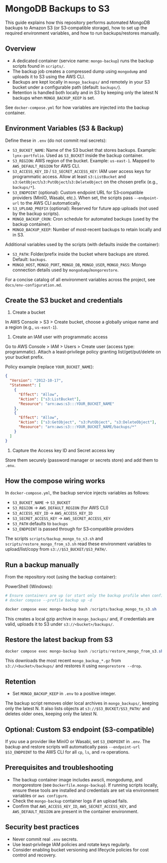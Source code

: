 # MongoDB Backups to S3

This guide explains how this repository performs automated MongoDB backups to Amazon S3 (or S3‑compatible storage), how to set up the required environment variables, and how to run backups/restores manually.

## Overview

- A dedicated container (service name: `mongo-backup`) runs the backup scripts found in `scripts/`.
- The backup job creates a compressed dump using `mongodump` and uploads it to S3 using the AWS CLI.
- Backups are kept locally in `mongo_backups/` and remotely in your S3 bucket under a configurable path (default: `backups/`).
- Retention is handled both locally and in S3 by keeping only the latest N backups when `MONGO_BACKUP_KEEP` is set.

See `docker-compose.yml` for how variables are injected into the backup container.

## Environment Variables (S3 & Backup)

Define these in `.env` (do not commit real secrets):

- `S3_BUCKET_NAME`: Name of the S3 bucket that stores backups. Example: `lynx-portfolio`. Used as `S3_BUCKET` inside the backup container.
- `S3_REGION`: AWS region of the bucket. Example: `us-east-1`. Mapped to `AWS_DEFAULT_REGION` for AWS CLI.
- `S3_ACCESS_KEY_ID` / `S3_SECRET_ACCESS_KEY`: IAM user access keys for programmatic access. Allow at least `s3:ListBucket` and `s3:GetObject`/`s3:PutObject`/`s3:DeleteObject` on the chosen prefix (e.g., `backups/*`).
- `S3_ENDPOINT` (optional): Custom endpoint URL for S3‑compatible providers (MinIO, Wasabi, etc.). When set, the scripts pass `--endpoint-url` to the AWS CLI automatically.
- `S3_UPLOAD_PREFIX` (optional): Reserved for future app uploads (not used by the backup scripts).
- `MONGO_BACKUP_CRON`: Cron schedule for automated backups (used by the backup container).
- `MONGO_BACKUP_KEEP`: Number of most‑recent backups to retain locally and in S3.

Additional variables used by the scripts (with defaults inside the container):

- `S3_PATH`: Folder/prefix inside the bucket where backups are stored. Default: `backups`.
- `MONGO_HOST`, `MONGO_PORT`, `MONGO_DB`, `MONGO_USER`, `MONGO_PASS`: Mongo connection details used by `mongodump`/`mongorestore`.

For a concise catalog of all environment variables across the project, see `docs/env-configuration.md`.

## Create the S3 bucket and credentials

1. Create a bucket

  In AWS Console > S3 > Create bucket, choose a globally unique name and a region (e.g., `us-east-1`).

1. Create an IAM user with programmatic access

  Go to AWS Console > IAM > Users > Create user (access type: programmatic). Attach a least‑privilege policy granting list/get/put/delete on your bucket prefix.

  Policy example (replace `YOUR_BUCKET_NAME`):

  ```json
  {
    "Version": "2012-10-17",
    "Statement": [
      {
        "Effect": "Allow",
        "Action": ["s3:ListBucket"],
        "Resource": "arn:aws:s3:::YOUR_BUCKET_NAME"
      },
      {
        "Effect": "Allow",
        "Action": ["s3:GetObject", "s3:PutObject", "s3:DeleteObject"],
        "Resource": "arn:aws:s3:::YOUR_BUCKET_NAME/backups/*"
      }
    ]
  }
  ```

1. Capture the Access key ID and Secret access key

  Store them securely (password manager or secrets store) and add them to `.env`.

## How the compose wiring works

In `docker-compose.yml`, the backup service injects variables as follows:

- `S3_BUCKET_NAME` → `S3_BUCKET`
- `S3_REGION` → `AWS_DEFAULT_REGION` (for AWS CLI)
- `S3_ACCESS_KEY_ID` → `AWS_ACCESS_KEY_ID`
- `S3_SECRET_ACCESS_KEY` → `AWS_SECRET_ACCESS_KEY`
- `S3_PATH` defaults to `backups`
- `S3_ENDPOINT` is passed through for S3‑compatible providers

The scripts `scripts/backup_mongo_to_s3.sh` and `scripts/restore_mongo_from_s3.sh` read these environment variables to upload/list/copy from `s3://$S3_BUCKET/$S3_PATH/`.

## Run a backup manually

From the repository root (using the backup container):

PowerShell (Windows):

```powershell
# Ensure containers are up (or start only the backup profile when configured)
# docker compose --profile backup up -d

docker compose exec mongo-backup bash /scripts/backup_mongo_to_s3.sh
```

This creates a local gzip archive in `mongo_backups/` and, if credentials are valid, uploads it to S3 under `s3://<bucket>/backups/`.

## Restore the latest backup from S3

```powershell
docker compose exec mongo-backup bash /scripts/restore_mongo_from_s3.sh
```

This downloads the most recent `mongo_backup_*.gz` from `s3://<bucket>/backups/` and restores it using `mongorestore --drop`.

## Retention

- Set `MONGO_BACKUP_KEEP` in `.env` to a positive integer.

The backup script removes older local archives in `mongo_backups/`, keeping only the latest N. It also lists objects at `s3://$S3_BUCKET/$S3_PATH/` and deletes older ones, keeping only the latest N.

## Optional: Custom S3 endpoint (S3‑compatible)

If you use a provider like MinIO or Wasabi, set `S3_ENDPOINT` in `.env`. The backup and restore scripts will automatically pass `--endpoint-url $S3_ENDPOINT` to the AWS CLI for all `cp`, `ls`, and `rm` operations.

## Prerequisites and troubleshooting

- The backup container image includes awscli, mongodump, and mongorestore (see `Dockerfile.mongo-backup`). If running scripts locally, ensure these tools are installed and credentials are set via environment variables or `aws configure`.
- Check the `mongo-backup` container logs if an upload fails.
- Confirm that `AWS_ACCESS_KEY_ID`, `AWS_SECRET_ACCESS_KEY`, and `AWS_DEFAULT_REGION` are present in the container environment.

## Security best practices

- Never commit real `.env` secrets.
- Use least‑privilege IAM policies and rotate keys regularly.
- Consider enabling bucket versioning and lifecycle policies for cost control and recovery.
